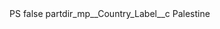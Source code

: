<?xml version="1.0" encoding="UTF-8"?>
<CustomMetadata xmlns="http://soap.sforce.com/2006/04/metadata" xmlns:xsi="http://www.w3.org/2001/XMLSchema-instance" xmlns:xsd="http://www.w3.org/2001/XMLSchema">
    <label>PS</label>
    <protected>false</protected>
    <values>
        <field>partdir_mp__Country_Label__c</field>
        <value xsi:type="xsd:string">Palestine</value>
    </values>
</CustomMetadata>
